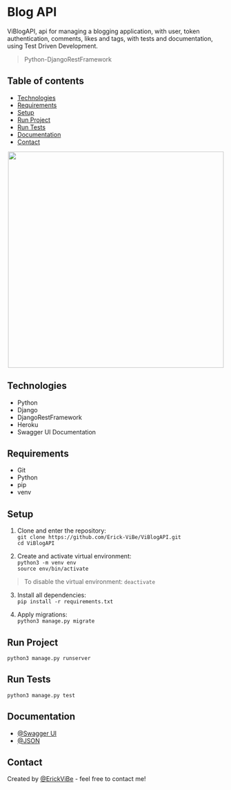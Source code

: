 # Blog API
ViBlogAPI, api for managing a blogging application, with user, token authentication, comments, likes and tags, with tests and documentation, using Test Driven Development.
> Python-DjangoRestFramework

## Table of contents
* [Technologies](#technologies)
* [Requirements](#requirements)
* [Setup](#setup)
* [Run Project](#run-project)
* [Run Tests](#run-tests)
* [Documentation](#documentation)
* [Contact](#contact)

<p align='center'>
  <img src="https://images.squarespace-cdn.com/content/52406c2ae4b02a75078310d2/1443135342749-RJVV8LC0NF4ECX1U3MU8/?content-type=image%2Fjpeg" width="500" >
</p>

## Technologies
* Python
* Django
* DjangoRestFramework
* Heroku
* Swagger UI Documentation

## Requirements
* Git
* Python
* pip
* venv

## Setup
1. Clone and enter the repository:\
`git clone https://github.com/Erick-ViBe/ViBlogAPI.git`\
`cd ViBlogAPI`

2. Create and activate virtual environment:\
`python3 -m venv env`\
`source env/bin/activate`

> To disable the virtual environment: `deactivate`

3. Install all dependencies:\
`pip install -r requirements.txt`

4. Apply migrations:\
`python3 manage.py migrate`

## Run Project
`python3 manage.py runserver`

## Run Tests
`python3 manage.py test`

## Documentation
* [@Swagger UI](https://viblog.herokuapp.com/docs/)
* [@JSON](https://viblog.herokuapp.com/docs.json)

## Contact
Created by [@ErickViBe](https://erickvibe.xyz/) - feel free to contact me!
